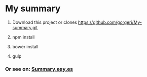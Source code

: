 # My summary
1. Download this project or clones https://github.com/gorgeri/My-summary.git  

1. npm install
1. bower install  
1. gulp
### Or **see on: [Summary.esy.es](http://forserverlol.esy.es/Summary/app/)**  
